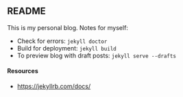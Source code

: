 ## README

This is my personal blog. Notes for myself:

* Check for errors: `jekyll doctor`
* Build for deployment: `jekyll build`
* To preview blog with draft posts: `jekyll serve --drafts`


#### Resources
* https://jekyllrb.com/docs/
